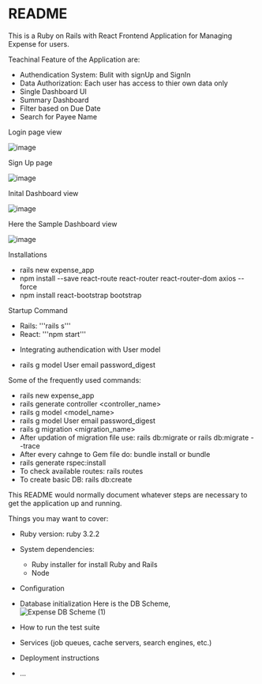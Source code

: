 # README
This is a Ruby on Rails with React Frontend Application for Managing Expense for users. 

Teachinal Feature of the Application are:
- Authendication System: Bulit with signUp and SignIn
- Data Authorization: Each user has access to thier own data only
- Single Dashboard UI
- Summary Dashboard
- Filter based on Due Date
- Search for Payee Name
  
Login page view

![image](https://github.com/dhanavishnu13/Ruby-on-Rails-with-React/assets/83368841/279f0dce-f45b-4e70-aff4-cd879c45fd57)

Sign Up page

![image](https://github.com/dhanavishnu13/Ruby-on-Rails-with-React/assets/83368841/614a9172-2dfd-4a0c-8b1a-eb089c314682)

Inital Dashboard view

![image](https://github.com/dhanavishnu13/Ruby-on-Rails-with-React/assets/83368841/8179636d-2210-4c4a-94d3-97ad62aa91a3)

Here the Sample Dashboard view

![image](https://github.com/dhanavishnu13/Ruby-on-Rails-with-React/assets/83368841/0a2b4324-4b46-4053-9c21-4a2f1e6f49ec)

Installations
- rails new expense_app
- npm install --save react-route react-router react-router-dom axios --force
- npm install react-bootstrap bootstrap  

Startup Command
- Rails: '''rails s'''
- React: '''npm start'''

* Integrating authendication with User model
- rails g model User email password_digest

Some of the frequently used commands:
- rails new expense_app
- rails generate controller <controller_name>
- rails g model <model_name>
- rails g model User email password_digest
- rails g migration <migration_name>
- After updation of migration file use: rails db:migrate or rails db:migrate --trace
- After every cahnge to Gem file do: bundle install or bundle
- rails generate rspec:install
- To check available routes: rails routes
- To create basic DB: rails db:create

This README would normally document whatever steps are necessary to get the
application up and running.

Things you may want to cover:

* Ruby version: ruby 3.2.2

* System dependencies:
  - Ruby installer for install Ruby and Rails
  - Node

* Configuration

* Database initialization
  Here is the DB Scheme,
![Expense DB Scheme (1)](https://github.com/dhanavishnu13/Ruby-on-Rails-with-React/assets/83368841/a676b24f-b599-4b1f-abef-be50293e4a5f)
* How to run the test suite

* Services (job queues, cache servers, search engines, etc.)

* Deployment instructions

* ...


